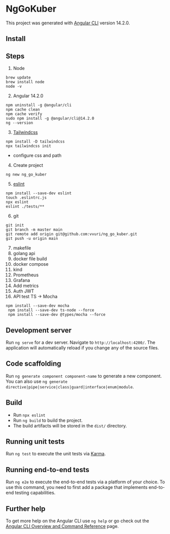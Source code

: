 # NgGoKuber

This project was generated with [Angular CLI](https://github.com/angular/angular-cli) version 14.2.0.

## Install

## Steps
1. Node
```shell
brew update  
brew install node
node -v
```
2. Angular 14.2.0
```shell
npm uninstall -g @angular/cli
npm cache clean
npm cache verify
sudo npm install -g @angular/cli@14.2.0
ng --version
```
3. [Tailwindcss](https://tailwindcss.com/docs/installation)
```shell
npm install -D tailwindcss
npx tailwindcss init 
```
+ configure css and path
4. Create project
```shell
ng new ng_go_kuber
```
5. [eslint](https://eslint.org/docs/latest/use/getting-started)
```shell
npm install --save-dev eslint
touch .eslintrc.js
npx eslint
eslint ./tests/** 
```
6. git
```shell
git init
git branch -m master main
git remote add origin git@github.com:vvuri/ng_go_kuber.git
git push -u origin main
```
7. makefile
8. golang api
9. docker file build
10. docker compose
11. kind
12. Prometheus
13. Grafana
14. Add metrics
15. Auth JWT
16. API test TS -> Mocha  
```shell
npm install --save-dev mocha
 npm install --save-dev ts-node --force
 npm install --save-dev @types/mocha --force
```


## Development server

Run `ng serve` for a dev server. Navigate to `http://localhost:4200/`. The application will automatically reload if you change any of the source files.

## Code scaffolding

Run `ng generate component component-name` to generate a new component. You can also use `ng generate directive|pipe|service|class|guard|interface|enum|module`.

## Build
- Run `npx eslint`
- Run `ng build` to build the project. 
- The build artifacts will be stored in the `dist/` directory.

## Running unit tests

Run `ng test` to execute the unit tests via [Karma](https://karma-runner.github.io).

## Running end-to-end tests

Run `ng e2e` to execute the end-to-end tests via a platform of your choice. To use this command, you need to first add a package that implements end-to-end testing capabilities.

## Further help

To get more help on the Angular CLI use `ng help` or go check out the [Angular CLI Overview and Command Reference](https://angular.io/cli) page.
